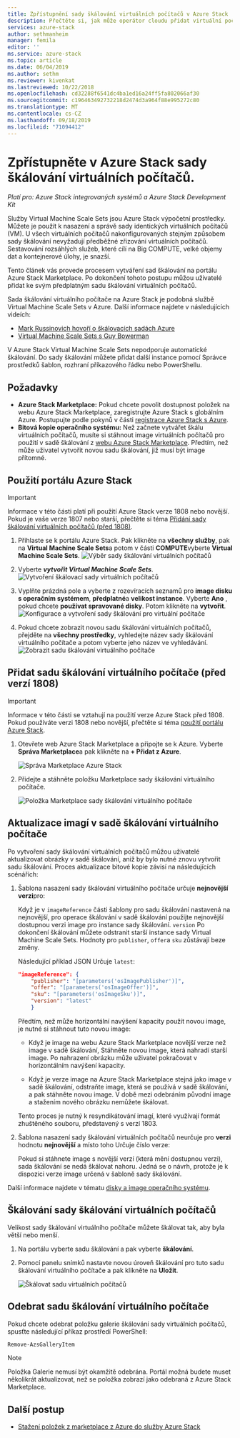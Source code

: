 ```yaml
---
title: Zpřístupnění sady škálování virtuálních počítačů v Azure Stack | Microsoft Docs
description: Přečtěte si, jak může operátor cloudu přidat virtuální počítač Scale Sets k Azure Stack Marketplace.
services: azure-stack
author: sethmanheim
manager: femila
editor: ''
ms.service: azure-stack
ms.topic: article
ms.date: 06/04/2019
ms.author: sethm
ms.reviewer: kivenkat
ms.lastreviewed: 10/22/2018
ms.openlocfilehash: cd32288f6541dc4ba1ed16a24ff5fa802066af30
ms.sourcegitcommit: c196463492732218d2474d3a964f88e995272c80
ms.translationtype: MT
ms.contentlocale: cs-CZ
ms.lasthandoff: 09/18/2019
ms.locfileid: "71094412"
---
```

# <a name="make-virtual-machine-scale-sets-available-in-azure-stack"></a>Zpřístupněte v Azure Stack sady škálování virtuálních počítačů.

*Platí pro: Azure Stack integrovaných systémů a Azure Stack Development Kit*
  
Služby Virtual Machine Scale Sets jsou Azure Stack výpočetní prostředky. Můžete je použít k nasazení a správě sady identických virtuálních počítačů (VM). U všech virtuálních počítačů nakonfigurovaných stejným způsobem sady škálování nevyžadují předběžné zřizování virtuálních počítačů. Sestavování rozsáhlých služeb, které cílí na Big COMPUTE, velké objemy dat a kontejnerové úlohy, je snazší.

Tento článek vás provede procesem vytváření sad škálování na portálu Azure Stack Marketplace. Po dokončení tohoto postupu můžou uživatelé přidat ke svým předplatným sadu škálování virtuálních počítačů.

Sada škálování virtuálního počítače na Azure Stack je podobná službě Virtual Machine Scale Sets v Azure. Další informace najdete v následujících videích:

* [Mark Russinovich hovoří o škálovacích sadách Azure](https://channel9.msdn.com/Blogs/Regular-IT-Guy/Mark-Russinovich-Talks-Azure-Scale-Sets/)
* [Virtual Machine Scale Sets s Guy Bowerman](https://channel9.msdn.com/Shows/Cloud+Cover/Episode-191-Virtual-Machine-Scale-Sets-with-Guy-Bowerman)

V Azure Stack Virtual Machine Scale Sets nepodporuje automatické škálování. Do sady škálování můžete přidat další instance pomocí Správce prostředků šablon, rozhraní příkazového řádku nebo PowerShellu.

## <a name="prerequisites"></a>Požadavky

* **Azure Stack Marketplace:** Pokud chcete povolit dostupnost položek na webu Azure Stack Marketplace, zaregistrujte Azure Stack s globálním Azure. Postupujte podle pokynů v části [registrace Azure Stack s Azure](azure-stack-registration.md).
* **Bitová kopie operačního systému:** Než začnete vytvářet škálu virtuálních počítačů, musíte si stáhnout image virtuálních počítačů pro použití v sadě škálování z [webu Azure Stack Marketplace](azure-stack-download-azure-marketplace-item.md). Předtím, než může uživatel vytvořit novou sadu škálování, již musí být image přítomné.

## <a name="use-the-azure-stack-portal"></a>Použití portálu Azure Stack

>[!IMPORTANT]  
> Informace v této části platí při použití Azure Stack verze 1808 nebo novější. Pokud je vaše verze 1807 nebo starší, přečtěte si téma [Přidání sady škálování virtuálních počítačů (před 1808)](#add-the-virtual-machine-scale-set-prior-to-version-1808).

1. Přihlaste se k portálu Azure Stack. Pak klikněte na **všechny služby**, pak na **Virtual Machine Scale Sets**a potom v části **COMPUTE**vyberte **Virtual Machine Scale Sets**.
   ![Výběr sady škálování virtuálních počítačů](media/azure-stack-compute-add-scalesets/all-services.png)

2. Vyberte ***vytvořit Virtual Machine Scale Sets***.
   ![Vytvoření škálovací sady virtuálních počítačů](media/azure-stack-compute-add-scalesets/create-scale-set.png)

3. Vyplňte prázdná pole a vyberte z rozevíracích seznamů pro **image disku s operačním systémem**, **předplatné**a **velikost instance**. Vyberte **Ano** , pokud chcete **používat spravované disky**. Potom klikněte na **vytvořit**.
    ![Konfigurace a vytvoření sady škálování pro virtuální počítače](media/azure-stack-compute-add-scalesets/create.png)

4. Pokud chcete zobrazit novou sadu škálování virtuálních počítačů, přejděte na **všechny prostředky**, vyhledejte název sady škálování virtuálního počítače a potom vyberte jeho název ve vyhledávání.
   ![Zobrazit sadu škálování virtuálního počítače](media/azure-stack-compute-add-scalesets/search.png)

## <a name="add-the-virtual-machine-scale-set-prior-to-version-1808"></a>Přidat sadu škálování virtuálního počítače (před verzí 1808)

>[!IMPORTANT]  
> Informace v této části se vztahují na použití verze Azure Stack před 1808. Pokud používáte verzi 1808 nebo novější, přečtěte si téma [použití portálu Azure Stack](#use-the-azure-stack-portal).

1. Otevřete web Azure Stack Marketplace a připojte se k Azure. Vyberte **Správa Marketplace**a pak klikněte na **+ Přidat z Azure**.

    ![Správa Marketplace Azure Stack](media/azure-stack-compute-add-scalesets/image01.png)

2. Přidejte a stáhněte položku Marketplace sady škálování virtuálního počítače.

    ![Položka Marketplace sady škálování virtuálního počítače](media/azure-stack-compute-add-scalesets/image02.png)

## <a name="update-images-in-a-virtual-machine-scale-set"></a>Aktualizace imagí v sadě škálování virtuálního počítače

Po vytvoření sady škálování virtuálních počítačů můžou uživatelé aktualizovat obrázky v sadě škálování, aniž by bylo nutné znovu vytvořit sadu škálování. Proces aktualizace bitové kopie závisí na následujících scénářích:

1. Šablona nasazení sady škálování virtuálního počítače určuje **nejnovější** **verzi**pro:  

   Když je v `imageReference` části šablony pro sadu škálování nastavená na nejnovější, pro operace škálování v sadě škálování použijte nejnovější dostupnou verzi image pro instance sady škálování. `version` Po dokončení škálování můžete odstranit starší instance sady Virtual Machine Scale Sets. Hodnoty pro `publisher`, `offer`a `sku` zůstávají beze změny.

   Následující příklad JSON Určuje `latest`:  

    ```json  
    "imageReference": {
        "publisher": "[parameters('osImagePublisher')]",
        "offer": "[parameters('osImageOffer')]",
        "sku": "[parameters('osImageSku')]",
        "version": "latest"
        }
    ```

   Předtím, než může horizontální navýšení kapacity použít novou image, je nutné si stáhnout tuto novou image:  

   * Když je image na webu Azure Stack Marketplace novější verze než image v sadě škálování, Stáhněte novou image, která nahradí starší image. Po nahrazení obrázku může uživatel pokračovat v horizontálním navýšení kapacity.

   * Když je verze image na Azure Stack Marketplace stejná jako image v sadě škálování, odstraňte image, která se používá v sadě škálování, a pak stáhněte novou image. V době mezi odebráním původní image a stažením nového obrázku nemůžete škálovat.

   Tento proces je nutný k resyndikátování imagí, které využívají formát zhuštěného souboru, představený s verzí 1803.

2. Šablona nasazení sady škálování virtuálních počítačů neurčuje pro **verzi** hodnotu **nejnovější** a místo toho Určuje číslo verze:  

    Pokud si stáhnete image s novější verzí (která mění dostupnou verzi), sada škálování se nedá škálovat nahoru. Jedná se o návrh, protože je k dispozici verze image určená v šabloně sady škálování.  

Další informace najdete v tématu [disky a image operačního systému](../user/azure-stack-compute-overview.md#operating-system-disks-and-images).  

## <a name="scale-a-virtual-machine-scale-set"></a>Škálování sady škálování virtuálních počítačů

Velikost sady škálování virtuálního počítače můžete škálovat tak, aby byla větší nebo menší.

1. Na portálu vyberte sadu škálování a pak vyberte **škálování**.

2. Pomocí panelu snímků nastavte novou úroveň škálování pro tuto sadu škálování virtuálního počítače a pak klikněte na **Uložit**.

     ![Škálovat sadu virtuálních počítačů](media/azure-stack-compute-add-scalesets/scale.png)

## <a name="remove-a-virtual-machine-scale-set"></a>Odebrat sadu škálování virtuálního počítače

Pokud chcete odebrat položku galerie škálování sady virtuálních počítačů, spusťte následující příkaz prostředí PowerShell:

```powershell  
Remove-AzsGalleryItem
```

> [!NOTE]
> Položka Galerie nemusí být okamžitě odebrána. Portál možná budete muset několikrát aktualizovat, než se položka zobrazí jako odebraná z Azure Stack Marketplace.

## <a name="next-steps"></a>Další postup

* [Stažení položek z marketplace z Azure do služby Azure Stack](azure-stack-download-azure-marketplace-item.md)
